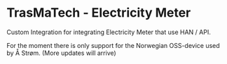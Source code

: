 # TrasMaTech - Electricity Meter
Custom Integration for integrating Electricity Meter that use HAN / API.

For the moment there is only support for the Norwegian OSS-device used by Å Strøm.
(More updates will arrive)
